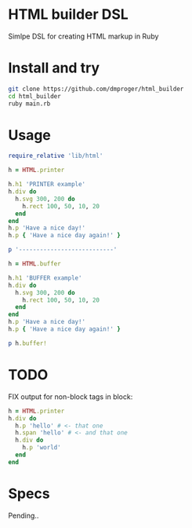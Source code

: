 # HTML builder DSL
Simlpe DSL for creating HTML markup in Ruby

# Install and try
```bash
git clone https://github.com/dmproger/html_builder
cd html_builder
ruby main.rb
```

# Usage
```ruby
require_relative 'lib/html'

h = HTML.printer

h.h1 'PRINTER example'
h.div do
  h.svg 300, 200 do
    h.rect 100, 50, 10, 20
  end
end
h.p 'Have a nice day!'
h.p { 'Have a nice day again!' }

p '---------------------------'

h = HTML.buffer

h.h1 'BUFFER example'
h.div do
  h.svg 300, 200 do
    h.rect 100, 50, 10, 20
  end
end
h.p 'Have a nice day!'
h.p { 'Have a nice day again!' }

p h.buffer!
```

# TODO
FIX output for non-block tags in block:

```ruby
h = HTML.printer
h.div do
  h.p 'hello' # <- that one
  h.span 'hello' # <- and that one
  h.div do
    h.p 'world'
  end
end
```

# Specs
Pending..
